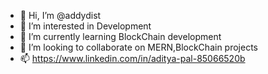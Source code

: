 - 👋 Hi, I’m @addydist
- 👀 I’m interested in Development
- 🌱 I’m currently learning BlockChain development
- 💞️ I’m looking to collaborate on MERN,BlockChain projects
- 📫 https://www.linkedin.com/in/aditya-pal-85066520b


